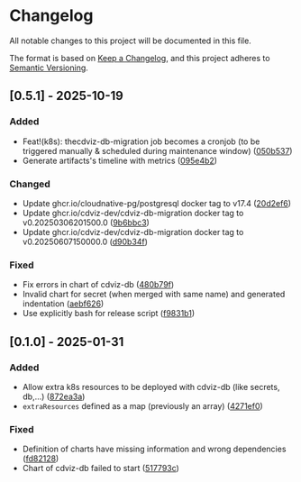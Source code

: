 <!-- markdownlint-disable MD024-->
# Changelog

All notable changes to this project will be documented in this file.

The format is based on [Keep a Changelog](https://keepachangelog.com/en/1.0.0/),
and this project adheres to [Semantic Versioning](https://semver.org/spec/v2.0.0.html).

## [0.5.1] - 2025-10-19

### Added

- Feat!(k8s): thecdviz-db-migration job becomes a cronjob (to be triggered manually & scheduled during maintenance window) ([050b537](050b537fa5146737971763f1accd96f1b85dcec8))
- Generate artifacts's timeline with metrics ([095e4b2](095e4b2dc0bfe034ec6461b0a1f19c36a0633070))

### Changed

- Update ghcr.io/cloudnative-pg/postgresql docker tag to v17.4 ([20d2ef6](20d2ef665bb930958a253bec9e3d01776eb84698))
- Update ghcr.io/cdviz-dev/cdviz-db-migration docker tag to v0.20250306201500.0 ([9b6bbc3](9b6bbc3a46039cef6b4653134ccc2be72bb2e577))
- Update ghcr.io/cdviz-dev/cdviz-db-migration docker tag to v0.20250607150000.0 ([d90b34f](d90b34f64838cdbd417344dee4c41f5ce8f5cda0))

### Fixed

- Fix errors in chart of cdviz-db ([480b79f](480b79f8e96e4e01a8889c42cc8c2304cd0fecfc))
- Invalid chart for secret (when merged with same name) and generated indentation ([aebf626](aebf62665891e5497886904062da46224e512ce3))
- Use explicitly bash for release script ([f9831b1](f9831b107673a0bb995f813f2218758a6ae837d2))

## [0.1.0] - 2025-01-31

### Added

- Allow extra k8s resources to be deployed with cdviz-db (like secrets, db,...) ([872ea3a](872ea3a8b71595e4ca17bde66f58be93eec7c50e))
- `extraResources` defined as a map (previously an array) ([4271ef0](4271ef00b2e336a55fe806dd2e02f350320c6b0c))

### Fixed

- Definition of charts have missing information and wrong dependencies ([fd82128](fd8212818f804e77774684c351bbc994be40157d))
- Chart of cdviz-db failed to start ([517793c](517793cb4f29042291b6672a0a1b231393768002))

<!-- generated by git-cliff -->

